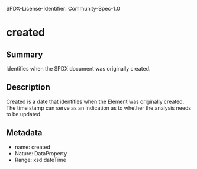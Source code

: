 SPDX-License-Identifier: Community-Spec-1.0

# created

## Summary

Identifies when the SPDX document was originally created.

## Description

Created is a date that identifies when the Element was originally created.
The time stamp can serve as an indication as to whether the analysis needs to be updated.

## Metadata

- name: created
- Nature: DataProperty
- Range: xsd:dateTime

